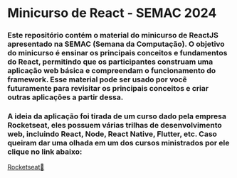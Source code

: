 # Minicurso de React - SEMAC 2024
### Este repositório contém o material do minicurso de ReactJS apresentado na SEMAC (Semana da Computação). O objetivo do minicurso é ensinar os principais conceitos e fundamentos do React, permitindo que os participantes construam uma aplicação web básica e compreendam o funcionamento do framework. Esse material pode ser usado por você futuramente para revisitar os principais conceitos e criar outras aplicações a partir dessa.
### A ideia da aplicação foi tirada de um curso dado pela empresa Rocketseat, eles possuem várias trilhas de desenvolvimento web, incluindo React, Node, React Native, Flutter, etc. Caso queiram dar uma olhada em um dos cursos ministrados por ele clique no link abaixo:
[Rocketseat🚀](https://app.rocketseat.com.br/cart/rocketseat-one?referral=tavex-augusto0012&coupon=indicamgm&utm_source=platform&utm_medium=organic&utm_campaign=venda&utm_term=mgm&utm_content=indication-lp_one)
